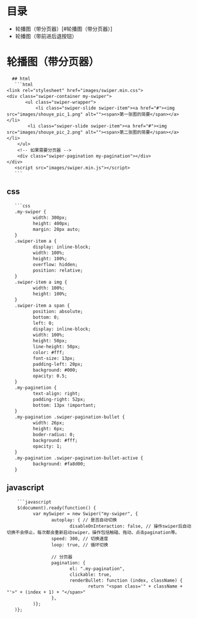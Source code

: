 # 目录
  * 轮播图（带分页器）[#轮播图（带分页器）]
  * 轮播图（带前进后退按钮）
# 轮播图（带分页器）
      ## html
       ```html   
	<link rel="stylesheet" href="images/swiper.min.css">
	<div class="swiper-container my-swiper">
	       <ul class="swiper-wrapper">
		       <li class="swiper-slide swiper-item"><a href="#"><img src="images/shouye_pic_1.png" alt=""><span>第一张图的简要</span></a></li>
			<li class="swiper-slide swiper-item"><a href="#"><img src="images/shouye_pic_2.png" alt=""><span>第二张图的简要</span></a></li>
		</ul>
		<!-- 如果需要分页器 -->
		<div class="swiper-pagination my-pagination"></div>
	</div>
       <script src="images/swiper.min.js"></script>
       ```
   ## css
       ```css
       .my-swiper {
              width: 300px;
              height: 400px;
              margin: 20px auto;
       }
       .swiper-item a {
              display: inline-block;
              width: 100%;
              height: 100%;
              overflow: hidden;
              position: relative;
       }
       .swiper-item a img {
              width: 100%;
              height: 100%;
       }
       .swiper-item a span {
              position: absolute;
              bottom: 0;
              left: 0;
              display: inline-block;
              width: 100%;
              height: 50px;
              line-height: 50px;
              color: #fff;
              font-size: 13px;
              padding-left: 20px;
              background: #000;
              opacity: 0.5;
       }
       .my-paginetion {
              text-align: right;
              padding-right: 52px;
              bottom: 13px !important;
       }
       .my-pagination .swiper-pagination-bullet {
              width: 26px;
              height: 6px;
              boder-radius: 0;
              background: #fff;
              opacity: 1;
       }
       .my-pagination .swiper-pagination-bullet-active {
              background: #fa8d00;
       }
  ## javascript
        ```javascript
        $(document).ready(function() {
              var mySwiper = new Swiper("my-swiper", {
                     autoplay: { // 是否自动切换
                            disableOnInteraction: false, // 操作swiper后自动切换不会停止，每次都会重新启动swiper，操作包括触碰、拖动、点击pagination等。
                     speed: 300, // 切换速度
                     loop: true, // 循环切换
                     
                     // 分页器
                     pagination: {
                            el: ".my-pagination",
                            clickable: true,
                            renderBullet: function (index, className) {
                                   return "<span class='" + className + "'>" + (index + 1) + "</span>"
                     },
              )};
       )};
              
       
      
